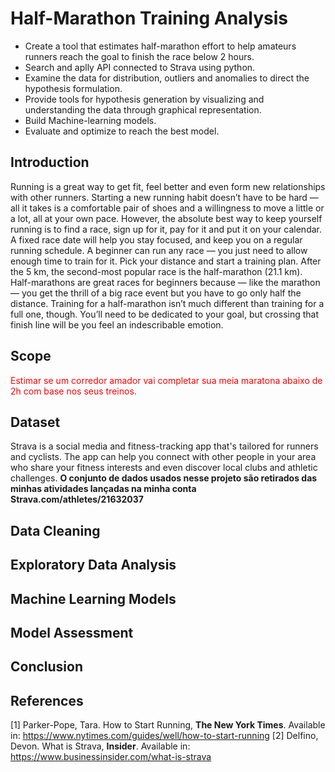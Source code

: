 # Half-Marathon Training Analysis
* Create a tool that estimates half-marathon effort to help amateurs runners reach the goal to finish the race below 2 hours.
* Search and aplly API connected to Strava using python.
* Examine the data for distribution, outliers and anomalies to direct the hypothesis formulation.
* Provide tools for hypothesis generation by visualizing and understanding the data through graphical representation.
* Build Machine-learning models.
* Evaluate and optimize to reach the best model. 

## Introduction
Running is a great way to get fit, feel better and even form new relationships with other runners. Starting a new running habit doesn’t have to be hard — all it takes is a comfortable pair of shoes and a willingness to move a little or a lot, all at your own pace. However, the absolute best way to keep yourself running is to find a race, sign up for it, pay for it and put it on your calendar. A fixed race date will help you stay focused, and keep you on a regular running schedule. A beginner can run any race — you just need to allow enough time to train for it. Pick your distance and start a training plan. After the 5 km, the second-most popular race is the half-marathon (21.1 km). Half-marathons are great races for beginners because — like the marathon — you get the thrill of a big race event but you have to go only half the distance. Training for a half-marathon isn’t much different than training for a full one, though. You’ll need to be dedicated to your goal, but crossing that finish line will be you feel an indescribable emotion.

## Scope
<font color='red'> Estimar se um corredor amador vai completar sua meia maratona abaixo de 2h com base nos seus treinos. </font>

## Dataset
Strava is a social media and fitness-tracking app that's tailored for runners and cyclists. The app can help you connect with other people in your area who share your fitness interests and even discover local clubs and athletic challenges. **O conjunto de dados usados nesse projeto são retirados das minhas atividades lançadas na minha conta Strava.com/athletes/21632037**

## Data Cleaning

## Exploratory Data Analysis

## Machine Learning Models

## Model Assessment 

## Conclusion

## References
[1] Parker-Pope, Tara. How to Start Running, **The New York Times**. Available in: https://www.nytimes.com/guides/well/how-to-start-running
[2] Delfino, Devon. What is Strava, **Insider**. Available in: https://www.businessinsider.com/what-is-strava 
